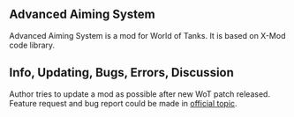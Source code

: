 ## Advanced Aiming System

Advanced Aiming System is a mod for World of Tanks. It is based on X-Mod code library.

## Info, Updating, Bugs, Errors, Discussion

Author tries to update a mod as possible after new WoT patch released. Feature request and bug report could be made in [official topic](http://www.koreanrandom.com/forum/topic/16559-/).
